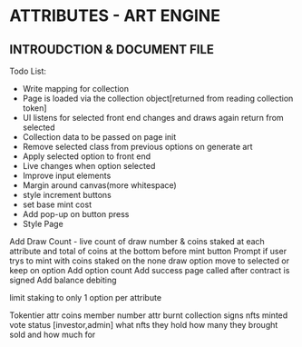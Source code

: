 # ATTRIBUTES - ART ENGINE

## INTROUDCTION & DOCUMENT FILE

Todo List:

- Write mapping for collection
- Page is loaded via the collection object[returned from reading collection token]
- UI listens for selected front end changes and draws again return from selected
- Collection data to be passed on page init
- Remove selected class from previous options on generate art
- Apply selected option to front end
- Live changes when option selected
- Improve input elements
- Margin around canvas(more whitespace)
- style increment buttons
- set base mint cost
- Add pop-up on button press
- Style Page

Add Draw Count  - live count of draw number & coins staked at each attribute and total of coins at the bottom before mint button
Prompt if user trys to mint with coins staked on the none draw option
move to selected or keep on option
Add option count
Add success page called after contract is signed 
Add balance debiting

limit staking to only 1 option per attribute

Tokentier
attr coins
member number
attr burnt
collection signs
    nfts minted
    vote
status [investor,admin]
what nfts they hold
how many they brought
sold and how much for
